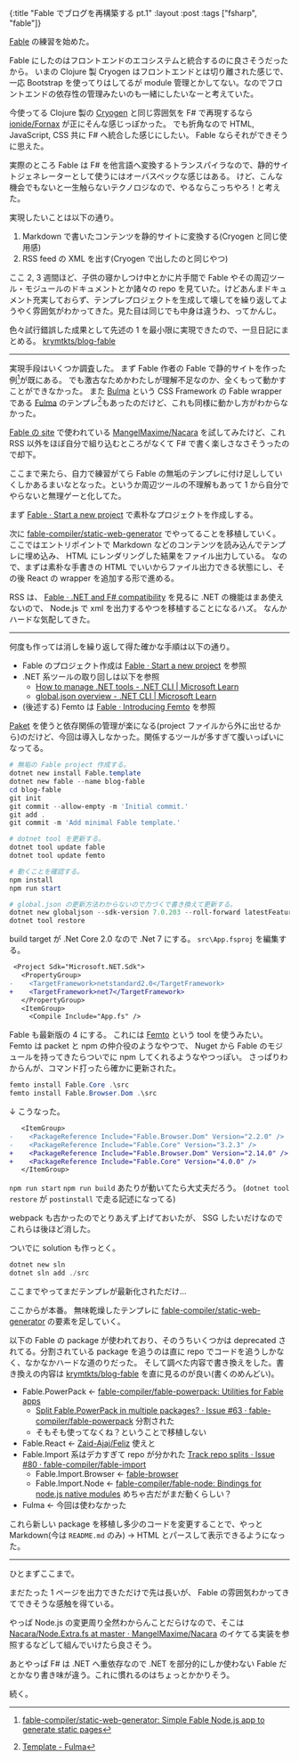 {:title "Fable でブログを再構築する pt.1"
:layout :post
:tags ["fsharp", "fable"]}

[Fable](https://fable.io/) の練習を始めた。

Fable にしたのはフロントエンドのエコシステムと統合するのに良さそうだったから。
いまの Clojure 製 Cryogen はフロントエンドとは切り離された感じで、一応 Bootstrap を使ってりはしてるが module 管理とかしてない。なのでフロントエンドの依存性の管理みたいのも一緒にしたいなーと考えていた。

今使ってる Clojure 製の [Cryogen](https://cryogenweb.org/) と同じ雰囲気を F# で再現するなら [ionide/Fornax](https://github.com/ionide/Fornax) が正にそんな感じっぽかった。
でも折角なので HTML, JavaScript, CSS 共に F# へ統合した感じにしたい。 Fable ならそれができそうに思えた。

実際のところ Fable は F# を他言語へ変換するトランスパイラなので、静的サイトジェネレーターとして使うにはオーバスペックな感じはある。
けど、こんな機会でもないと一生触らないテクノロジなので、やるならこっちやろ！と考えた。

実現したいことは以下の通り。

1. Markdown で書いたコンテンツを静的サイトに変換する(Cryogen と同じ使用感)
2. RSS feed の XML を出す(Cryogen で出したのと同じやつ)

ここ 2, 3 週間ほど、子供の寝かしつけ中とかに片手間で Fable やその周辺ツール・モジュールのドキュメントとか諸々の repo を見ていた。けどあんまドキュメント充実しておらず、テンプレプロジェクトを生成して壊してを繰り返してようやく雰囲気がわかってきた。見た目は同じでも中身は違うわ、ってかんじ。

色々試行錯誤した成果として先述の 1 を最小限に実現できたので、一旦日記にまとめる。
[krymtkts/blog-fable](https://github.com/krymtkts/blog-fable)

---

実現手段はいくつか調査した。
まず Fable 作者の Fable で静的サイトを作った例[^1]が既にある。
でも激古なためかわたしが理解不足なのか、全くもって動かすことができなかった。
また [Bulma](https://bulma.io/) という CSS Framework の Fable wrapper である [Fulma](https://fulma.github.io/Fulma/#home) のテンプレ[^2]もあったのだけど、これも同様に動かし方がわからなかった。

[^1]: [fable-compiler/static-web-generator: Simple Fable Node.js app to generate static pages](https://github.com/fable-compiler/static-web-generator)
[^2]: [Template - Fulma](https://fulma.github.io/Fulma/#template)

[Fable の site](https://github.com/fable-compiler/fable-compiler.github.io) で使われている [MangelMaxime/Nacara](https://github.com/MangelMaxime/Nacara) を試してみたけど、これ RSS 以外をほぼ自分で組り込むところがなくて F# で書く楽しさなさそうったので却下。

ここまで来たら、自力で練習がてら Fable の無垢のテンプレに付け足ししていくしかあるまいなとなった。というか周辺ツールの不理解もあって 1 から自分でやらないと無理ゲーと化してた。

まず [Fable · Start a new project](https://fable.io/docs/2-steps/your-first-fable-project.html) で素朴なプロジェクトを作成しする。

次に [fable-compiler/static-web-generator](https://github.com/fable-compiler/static-web-generator) でやってることを移植していく。
ここではエントリポイントで Markdown などのコンテンツを読み込んでテンプレに埋め込み、 HTML にレンダリングした結果をファイル出力している。
なので、まずは素朴な手書きの HTML でいいからファイル出力できる状態にし、その後 React の wrapper を追加する形で進める。

RSS は、 [Fable · .NET and F# compatibility](https://fable.io/docs/dotnet/compatibility.html) を見るに .NET の機能はまあ使えないので、 Node.js で xml を出力するやつを移植することになるハズ。
なんかハードな気配してきた。

---

何度も作っては消しを繰り返して得た確かな手順は以下の通り。

- Fable のプロジェクト作成は [Fable · Start a new project](https://fable.io/docs/2-steps/your-first-fable-project.html) を参照
- .NET 系ツールの取り回しは以下を参照
  - [How to manage .NET tools - .NET CLI | Microsoft Learn](https://learn.microsoft.com/en-us/dotnet/core/tools/global-tools)
  - [global.json overview - .NET CLI | Microsoft Learn](https://learn.microsoft.com/en-us/dotnet/core/tools/global-json)
- (後述する) Femto は [Fable · Introducing Femto](https://fable.io/blog/2019/2019-06-29-Introducing-Femto.html) を参照

[Paket](https://github.com/fsprojects/Paket) を使うと依存関係の管理が楽になる(project ファイルから外に出せるから)のだけど、今回は導入しなかった。関係するツールが多すぎて腹いっぱいになってる。

```powershell
# 無垢の Fable project 作成する。
dotnet new install Fable.template
dotnet new fable --name blog-fable
cd blog-fable
git init
git commit --allow-empty -m 'Initial commit.'
git add .
git commit -m 'Add minimal Fable template.'

# dotnet tool を更新する。
dotnet tool update fable
dotnet tool update femto

# 動くことを確認する。
npm install
npm run start

# global.json の更新方法わからないので力づくで書き換えて更新する。
dotnet new globaljson --sdk-version 7.0.203 --roll-forward latestFeature --force
dotnet tool restore
```

build target が .Net Core 2.0 なので .Net 7 にする。
`src\App.fsproj` を編集する。

```patch
 <Project Sdk="Microsoft.NET.Sdk">
   <PropertyGroup>
-    <TargetFramework>netstandard2.0</TargetFramework>
+    <TargetFramework>net7</TargetFramework>
   </PropertyGroup>
   <ItemGroup>
     <Compile Include="App.fs" />
```

Fable も最新版の 4 にする。
これには [Femto](https://github.com/Zaid-Ajaj/Femto) という tool を使うみたい。 Femto は packet と npm の仲介役のようなやつで、 Nuget から Fable のモジュールを持ってきたらついでに npm してくれるようなやつっぽい。
さっぱりわからんが、コマンド打ったら確かに更新された。

```powershell
femto install Fable.Core .\src
femto install Fable.Browser.Dom .\src
```

↓ こうなった。

```patch
   <ItemGroup>
-    <PackageReference Include="Fable.Browser.Dom" Version="2.2.0" />
-    <PackageReference Include="Fable.Core" Version="3.2.3" />
+    <PackageReference Include="Fable.Browser.Dom" Version="2.14.0" />
+    <PackageReference Include="Fable.Core" Version="4.0.0" />
   </ItemGroup>
```

`npm run start` `npm run build` あたりが動いてたら大丈夫だろう。
(`dotnet tool restore` が `postinstall` で走る記述になってる)

webpack も古かったのでとりあえず上げておいたが、 SSG したいだけなのでこれらは後ほど消した。

ついでに solution も作っとく。

```powershell
dotnet new sln
dotnet sln add ./src
```

ここまでやってまだテンプレが最新化されただけ...

ここからが本番。
無味乾燥したテンプレに [fable-compiler/static-web-generator](https://github.com/fable-compiler/static-web-generator) の要素を足していく。

以下の Fable の package が使われており、そのうちいくつかは deprecated されてる。分割されている package を追うのは直に repo でコードを追うしかなく、なかなかハードな道のりだった。
そして調べた内容で書き換えをした。書き換えの内容は [krymtkts/blog-fable](https://github.com/krymtkts/blog-fable) を直に見るのが良い(書くのめんどい)。

- Fable.PowerPack ← [fable-compiler/fable-powerpack: Utilities for Fable apps](https://github.com/fable-compiler/fable-powerpack)
  - [Split Fable.PowerPack in multiple packages? · Issue #63 · fable-compiler/fable-powerpack](https://github.com/fable-compiler/fable-powerpack/issues/63) 分割された
  - そもそも使ってなくね？ということで移植しない
- Fable.React ← [Zaid-Ajaj/Feliz](https://github.com/Zaid-Ajaj/Feliz) 使えと
- Fable.Import 系はデカすぎて repo が分かれた [Track repo splits · Issue #80 · fable-compiler/fable-import](https://github.com/fable-compiler/fable-import/issues/80)
  - Fable.Import.Browser ← [fable-browser](https://github.com/fable-compiler/fable-browser)
  - Fable.Import.Node ← [fable-compiler/fable-node: Bindings for node.js native modules](https://github.com/fable-compiler/fable-node) めちゃ古だがまだ動くらしい？
- Fulma ← 今回は使わなかった

これら新しい package を移植し多少のコードを変更することで、やっと Markdown(今は `README.md` のみ) → HTML とパースして表示できるようになった。

---

ひとまずここまで。

まだたった 1 ページを出力できただけで先は長いが、 Fable の雰囲気わかってきてできそうな感触を得ている。

やっぱ Node.js の変更周り全然わからんことだらけなので、そこは [Nacara/Node.Extra.fs at master · MangelMaxime/Nacara](https://github.com/MangelMaxime/Nacara/blob/master/src/Nacara.Core/Node.Extra.fs#L8) のイケてる実装を参照するなどして組んでいけたら良さそう。

あとやっぱ F# は .NET へ重依存なので .NET を部分的にしか使わない Fable だとかなり書き味が違う。これに慣れるのはちょっとかかりそう。

続く。
